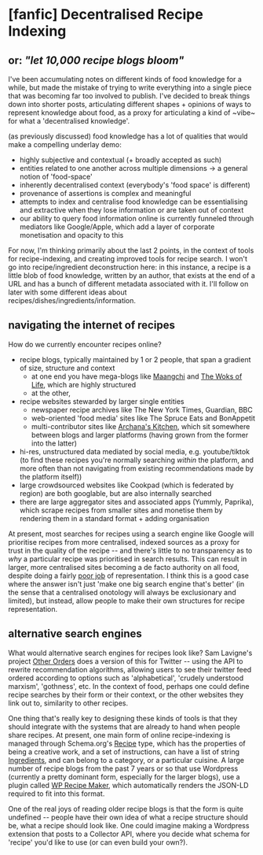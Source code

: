 # [fanfic] Decentralised Recipe Indexing

## or: *"let 10,000 recipe blogs bloom"*

I've been accumulating notes on different kinds of food knowledge for a while, but made the mistake of trying to write everything into a single piece that was becoming far too involved to publish. I've decided to break things down into shorter posts, articulating different shapes + opinions of ways to represent knowledge about food, as a proxy for articulating a kind of \~vibe\~ for what a 'decentralised knowledge'.

(as previously discussed) food knowledge has a lot of qualities that would make a compelling underlay demo:
* highly subjective and contextual (+ broadly accepted as such)
* entities related to one another across multiple dimensions -> a general notion of 'food-space'
* inherently decentralised context (everybody's 'food space' is different)
* provenance of assertions is complex and meaningful
* attempts to index and centralise food knowledge can be essentialising and extractive when they lose information or are taken out of context
* our ability to query food information online is currently funneled through mediators like Google/Apple, which add a layer of corporate monetisation and opacity to this

For now, I'm thinking primarily about the last 2 points, in the context of tools for recipe-indexing, and creating improved tools for recipe search. I won't go into recipe/ingredient deconstruction here: in this instance, a recipe is a little blob of food knowledge, written by an author, that exists at the end of a URL and has a bunch of different metadata associated with it. I'll follow on later with some different ideas about recipes/dishes/ingredients/information.

## navigating the internet of recipes

How do we currently encounter recipes online?

* recipe blogs, typically maintained by 1 or 2 people, that span a gradient of size, structure and context
	* at one end you have mega-blogs like [Maangchi](https://www.maangchi.com/) and [The Woks of Life](https://thewoksoflife.com/), which are highly structured
	* at the other, 
* recipe websites stewarded by larger single entities
	* newspaper recipe archives like The New York Times, Guardian, BBC
	* web-oriented 'food media' sites like The Spruce Eats and BonAppetit
	* multi-contributor sites like [Archana's Kitchen](https://www.archanaskitchen.com/index.php?option=com_akrecipes&lang=en&limit=24&limitstart=24&view=frontpage), which sit somewhere between blogs and larger platforms (having grown from the former into the latter)
* hi-res, unstructured data mediated by social media, e.g. youtube/tiktok (to find these recipes you're normally searching *within* the platform, and more often than not navigating from existing recommendations made by the platform itself))
* large crowdsourced websites like Cookpad (which is federated by region) are both googlable, but are also internally searched
* there are large aggregator sites and associated apps (Yummly, Paprika), which scrape recipes from smaller sites and monetise them by rendering them in a standard format + adding organisation

At present, most searches for recipes using a search engine like Google will prioritise recipes from more centralised, indexed sources as a proxy for trust in the quality of the recipe -- and there's little to no transparency as to *why* a particular recipe was prioritised in search results. This can result in larger, more centralised sites becoming a de facto authority on all food, despite doing a fairly [poor job](http://www.intersectionalanalyst.com/intersectional-analyst/2017/1/7/who-gets-to-be-an-authority-on-ethnic-cuisines) of representation. I think this is a good case where the answer isn't just 'make one big search engine that's better' (in the sense that a centralised onotology will always be exclusionary and limited), but instead, allow people to make their own structures for recipe representation.

## alternative search engines

What would alternative search engines for recipes look like? Sam Lavigne's project [Other Orders](https://lav.io/projects/other-orders/) does a version of this for Twitter -- using the API to rewrite recommendation algorithms, allowing users to see their twitter feed ordered according to options such as 'alphabetical', 'crudely understood marxism', 'gothness', etc. In the context of food, perhaps one could define recipe searches by their form or their context, or the other websites they link out to, similarity to other recipes.

One thing that's really key to designing these kinds of tools is that they should integrate with the systems that are already to hand when people share recipes. At present, one main form of online recipe-indexing is managed through Schema.org's [Recipe](https://schema.org/Recipe) type, which has the properties of being a creative work, and a set of instructions, can have a list of string [Ingredients](https://schema.org/recipeIngredient), and can belong to a category, or a particular cuisine. A large number of recipe blogs from the past 7 years or so that use Wordpress (currently a pretty dominant form, especially for the larger blogs), use a plugin called [WP Recipe Maker](https://wordpress.org/plugins/wp-recipe-maker/), which automatically renders the JSON-LD required to fit into this format.

One of the real joys of reading older recipe blogs is that the form is quite undefined -- people have their own idea of what a recipe structure should be, what a recipe should look like. One could imagine making a Wordpress extension that posts to a Collector API, where you decide what schema for 'recipe' you'd like to use (or can even build your own?). 